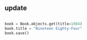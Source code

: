 ## update
```python

book = Book.objects.get(title=1984)
book.title = "Nineteen Eighty-Four"
book.save()
